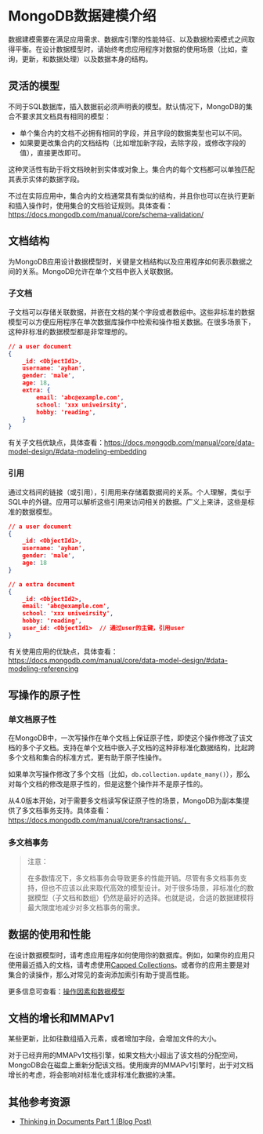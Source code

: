 # MongoDB数据建模介绍

数据建模需要在满足应用需求、数据库引擎的性能特征、以及数据检索模式之间取得平衡。在设计数据模型时，请始终考虑应用程序对数据的使用场景（比如，查询，更新，和数据处理）以及数据本身的结构。

## 灵活的模型

不同于SQL数据库，插入数据前必须声明表的模型。默认情况下，MongoDB的集合不要求其文档具有相同的模型：

* 单个集合内的文档不必拥有相同的字段，并且字段的数据类型也可以不同。
* 如果要更改集合内的文档结构（比如增加新字段，去除字段，或修改字段的值），直接更改即可。

这种灵活性有助于将文档映射到实体或对象上。集合内的每个文档都可以单独匹配其表示实体的数据字段。

不过在实际应用中，集合内的文档通常具有类似的结构，并且你也可以在执行更新和插入操作时，使用集合的文档验证规则。具体查看：https://docs.mongodb.com/manual/core/schema-validation/

## 文档结构

为MongoDB应用设计数据模型时，关键是文档结构以及应用程序如何表示数据之间的关系。MongoDB允许在单个文档中嵌入关联数据。

### 子文档

子文档可以存储关联数据，并嵌在文档的某个字段或者数组中。这些非标准的数据模型可以方便应用程序在单次数据库操作中检索和操作相关数据。在很多场景下，这种非标准的数据模型都是非常理想的。

```json
// a user document
{
    _id: <ObjectId1>,
    username: 'ayhan',
    gender: 'male',
    age: 18,
    extra: {
        email: 'abc@example.com',
        school: 'xxx univeirsity',
        hobby: 'reading',
	}
}
```

有关子文档优缺点，具体查看：https://docs.mongodb.com/manual/core/data-model-design/#data-modeling-embedding

### 引用

通过文档间的链接（或引用），引用用来存储着数据间的关系。个人理解，类似于SQL中的外键。应用可以解析这些引用来访问相关的数据。广义上来讲，这些是标准的数据模型。

```json
// a user document
{
    _id: <ObjectId1>,
    username: 'ayhan',
    gender: 'male',
    age: 18
}

// a extra document
{
    _id: <ObjectId2>,
    email: 'abc@example.com',
    school: 'xxx univeirsity',
    hobby: 'reading',
    user_id: <ObjectId1>  // 通过user的主键，引用user
}
```

有关使用应用的优缺点，具体查看：https://docs.mongodb.com/manual/core/data-model-design/#data-modeling-referencing

## 写操作的原子性

### 单文档原子性

在MongoDB中，一次写操作在单个文档上保证原子性，即使这个操作修改了该文档的多个子文档。支持在单个文档中嵌入子文档的这种非标准化数据结构，比起跨多个文档和集合的标准方式，更有助于原子性操作。

如果单次写操作修改了多个文档（比如，`db.collection.update_many()`），那么对每个文档的修改是原子性的，但是这整个操作并不是原子性的。

从4.0版本开始，对于需要多文档读写保证原子性的场景，MongoDB为副本集提供了多文档事务支持。具体查看：https://docs.mongodb.com/manual/core/transactions/，

### 多文档事务

>注意：
>
>在多数情况下，多文档事务会导致更多的性能开销。尽管有多文档事务支持，但也不应该以此来取代高效的模型设计。对于很多场景，非标准化的数据模型（子文档和数组）仍然是最好的选择。也就是说，合适的数据建模将最大限度地减少对多文档事务的需求。

## 数据的使用和性能

在设计数据模型时，请考虑应用程序如何使用你的数据库。例如，如果你的应用只使用最近插入的文档，请考虑使用[Capped Collections](https://docs.mongodb.com/manual/core/capped-collections/)。或者你的应用主要是对集合的读操作，那么对常见的查询添加索引有助于提高性能。

更多信息可查看：[操作因素和数据模型](https://docs.mongodb.com/manual/core/data-model-operations/)

## 文档的增长和MMAPv1

某些更新，比如往数组插入元素，或者增加字段，会增加文件的大小。

对于已经弃用的MMAPv1文档引擎，如果文档大小超出了该文档的分配空间，MongoDB会在磁盘上重新分配该文档。使用废弃的MMAPv1引擎时，出于对文档增长的考虑，将会影响对标准化或非标准化数据的决策。

## 其他参考资源

* [Thinking in Documents Part 1 (Blog Post)](https://www.mongodb.com/blog/post/thinking-documents-part-1?jmp=docs)

